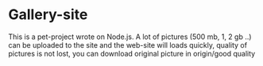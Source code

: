 # Gallery-site
This is a  pet-project wrote on Node.js.
A lot of pictures (500 mb, 1, 2 gb ..) can be uploaded to the site and the web-site will loads quickly,
quality of pictures is not lost, you can download original picture in origin/good quality
